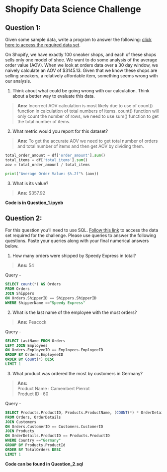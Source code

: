 # Shopify Data Science Challenge

## Question 1:

Given some sample data, write a program to answer the following: [click here to access the required data set](https://docs.google.com/spreadsheets/d/16i38oonuX1y1g7C_UAmiK9GkY7cS-64DfiDMNiR41LM/edit#gid=0).

 
 On Shopify, we have exactly 100 sneaker shops, and each of these shops sells only one model of shoe. We want to do some analysis of the average order value (AOV). When we look at orders data over a 30 day window, we naively calculate an AOV of $3145.13. Given that we know these shops are selling sneakers, a relatively affordable item, something seems wrong with our analysis. 

1. Think about what could be going wrong with our calculation. Think about a better way to evaluate this data. <br>
> **Ans:**	Incorrect AOV calculation is most likely due to use of count() function in calculation of total numbers of items. count() function will only count the number of rows, we need to use sum() function to get the total number of items. 

2. What metric would you report for this dataset? <br>
> **Ans:**	To get the accurate AOV we need to get total number of orders and total number of items and then get AOV by dividing them.

```python
total_order_amount = df['order_amount'].sum()
total_items = df['total_items'].sum()
aov = total_order_amount / total_items

print("Average Order Value: $%.2f"% (aov))

```
3. What is its value? <br>
> **Ans:** $357.92

**Code is in Question_1.ipynb**

## Question 2: 

For this question you’ll need to use SQL. [Follow this link](https://www.w3schools.com/SQL/TRYSQL.ASP?FILENAME=TRYSQL_SELECT_ALL) to access the data set required for the challenge. Please use queries to answer the following questions. Paste your queries along with your final numerical answers below.

1. How many orders were shipped by Speedy Express in total?<br>
>**Ans:** 54 <br>

Query -
```SQL
SELECT count(*) AS Orders 
FROM Orders
JOIN Shippers
ON Orders.ShipperID == Shippers.ShipperID
WHERE ShipperName =="Speedy Express"
```

2. What is the last name of the employee with the most orders?<br>
>**Ans:** Peacock

Query - 
```SQL
SELECT LastName FROM Orders
LEFT JOIN Employees
ON Orders.EmployeeID == Employees.EmployeeID
GROUP BY Orders.EmployeeID
ORDER BY Count(*) DESC
LIMIT 1
```
3. What product was ordered the most by customers in Germany?<br>
>**Ans:** <br>
Product Name : Camembert Pierrot <br>
Product ID : 60


Query -
```SQL
SELECT Products.ProductID, Products.ProductName, (COUNT(*) * OrderDetails.Quantity) AS TotalOrders 
FROM Orders, OrderDetails
JOIN Customers 
ON Orders.CustomerID == Customers.CustomerID
JOIN Products 
ON OrderDetails.ProductID == Products.ProductID
WHERE Country =="Germany"
GROUP BY Products.ProductId
ORDER BY TotalOrders DESC
LIMIT 1

```

**Code can be found in Question_2.sql**